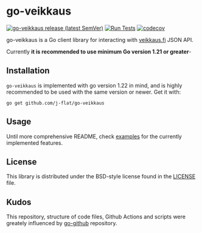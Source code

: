 # go-veikkaus

[![go-veikkaus release (latest SemVer)](https://img.shields.io/github/v/release/j-flat/go-veikkaus?sort=semver)](https://github.com/j-flat/go-veikkaus/releases)
[![Run Tests](https://github.com/j-flat/go-veikkaus/actions/workflows/tests.yml/badge.svg?branch=main)](https://github.com/j-flat/go-veikkaus/actions/workflows/tests.yml)
[![codecov](https://codecov.io/gh/j-flat/go-veikkaus/graph/badge.svg?token=B2WSO7VFH7)](https://codecov.io/gh/j-flat/go-veikkaus)

go-veikkaus is a Go client library for interacting with [veikkaus.fi](https://veikkaus.fi) JSON API.

Currently **it is recommended to use minimum Go version 1.21 or greater**-

## Installation

`go-veikkaus` is implemented with go version 1.22 in mind, and is highly recommended to be used with the same version or newer. Get it with:

```shell
go get github.com/j-flat/go-veikkaus
```

## Usage ##

Until more comprehensive README, check [examples](./example/) for the currently implemented features.

## License ##

This library is distributed under the BSD-style license found in the [LICENSE](./LICENSE) file.

## Kudos

This repository, structure of code files, Github Actions and scripts were greately influenced by [go-github](https://github.com/google/go-github) repository.
